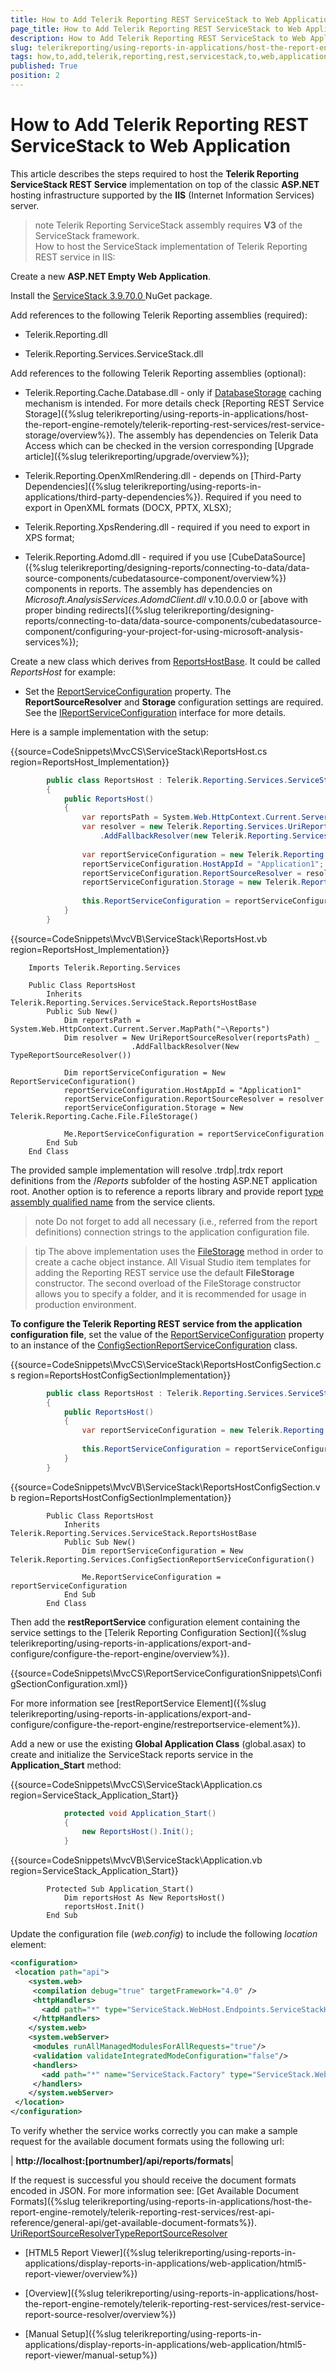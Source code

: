 ```yaml
---
title: How to Add Telerik Reporting REST ServiceStack to Web Application
page_title: How to Add Telerik Reporting REST ServiceStack to Web Application | for Telerik Reporting Documentation
description: How to Add Telerik Reporting REST ServiceStack to Web Application
slug: telerikreporting/using-reports-in-applications/host-the-report-engine-remotely/telerik-reporting-rest-services/servicestack-implementation/how-to-add-telerik-reporting-rest-servicestack-to-web-application
tags: how,to,add,telerik,reporting,rest,servicestack,to,web,application
published: True
position: 2
---
```


# How to Add Telerik Reporting REST ServiceStack to Web Application



This article describes the steps required to host the __Telerik Reporting ServiceStack REST Service__
        implementation on top of the classic __ASP.NET__ hosting infrastructure supported by the
        __IIS__ (Internet Information Services) server.
      

>note Telerik Reporting ServiceStack assembly requires  __V3__  of the ServiceStack framework.        
How to host the ServiceStack implementation of Telerik Reporting REST service in IIS:

Create a new __ASP.NET Empty Web Application__.
            

Install the
              [
                  ServiceStack 3.9.70.0
                ](
                  https://www.nuget.org/packages/ServiceStack/3.9.70
                )
              NuGet package.
            

Add references to the following Telerik Reporting assemblies (required):

* Telerik.Reporting.dll

* Telerik.Reporting.Services.ServiceStack.dll

Add references to the following Telerik Reporting assemblies (optional):
            

* Telerik.Reporting.Cache.Database.dll - only if [DatabaseStorage](/reporting/api/Telerik.Reporting.Cache.Database.DatabaseStorage) caching mechanism is intended.
                  For more details check [Reporting REST Service Storage]({%slug telerikreporting/using-reports-in-applications/host-the-report-engine-remotely/telerik-reporting-rest-services/rest-service-storage/overview%}).
                  The assembly has dependencies on Telerik Data Access which can be checked in the version
                  corresponding [Upgrade article]({%slug telerikreporting/upgrade/overview%});
                

* Telerik.Reporting.OpenXmlRendering.dll - depends on [Third-Party Dependencies]({%slug telerikreporting/using-reports-in-applications/third-party-dependencies%}). Required if you need to export in OpenXML formats (DOCX, PPTX, XLSX);
                

* Telerik.Reporting.XpsRendering.dll - required if you need to export in XPS format;
                

* Telerik.Reporting.Adomd.dll - required if you use [CubeDataSource]({%slug telerikreporting/designing-reports/connecting-to-data/data-source-components/cubedatasource-component/overview%}) components in reports.
                  The assembly has dependencies on *Microsoft.AnalysisServices.AdomdClient.dll* v.10.0.0.0 or [above with proper binding redirects]({%slug telerikreporting/designing-reports/connecting-to-data/data-source-components/cubedatasource-component/configuring-your-project-for-using-microsoft-analysis-services%});
                

Create a new class which derives from
              [ReportsHostBase](/reporting/api/Telerik.Reporting.Services.ServiceStack.ReportsHostBase).
              It could be called *ReportsHost* for example:
            

* Set the [ReportServiceConfiguration](/reporting/api/Telerik.Reporting.Services.ServiceStack.ReportsHostBase#collapsible-Telerik_Reporting_Services_ServiceStack_ReportsHostBase_ReportServiceConfiguration)
                  property. The __ReportSourceResolver__ and __Storage__ configuration settings are required.
                  See the [IReportServiceConfiguration](/reporting/api/Telerik.Reporting.Services.IReportServiceConfiguration) interface
                  for more details.
                

Here is a sample implementation with the setup:
            

{{source=CodeSnippets\MvcCS\ServiceStack\ReportsHost.cs region=ReportsHost_Implementation}}
````C#
	    public class ReportsHost : Telerik.Reporting.Services.ServiceStack.ReportsHostBase
	    {
	        public ReportsHost()
	        {
	            var reportsPath = System.Web.HttpContext.Current.Server.MapPath(@"~\Reports");
	            var resolver = new Telerik.Reporting.Services.UriReportSourceResolver(reportsPath)
	                .AddFallbackResolver(new Telerik.Reporting.Services.TypeReportSourceResolver());
	
	            var reportServiceConfiguration = new Telerik.Reporting.Services.ReportServiceConfiguration();
	            reportServiceConfiguration.HostAppId = "Application1";
	            reportServiceConfiguration.ReportSourceResolver = resolver;
	            reportServiceConfiguration.Storage = new Telerik.Reporting.Cache.File.FileStorage();
	
	            this.ReportServiceConfiguration = reportServiceConfiguration;
	        }
	    }
````



{{source=CodeSnippets\MvcVB\ServiceStack\ReportsHost.vb region=ReportsHost_Implementation}}
````VB
	Imports Telerik.Reporting.Services
	
	Public Class ReportsHost
	    Inherits Telerik.Reporting.Services.ServiceStack.ReportsHostBase
	    Public Sub New()
	        Dim reportsPath = System.Web.HttpContext.Current.Server.MapPath("~\Reports")
	        Dim resolver = New UriReportSourceResolver(reportsPath) _
	                       .AddFallbackResolver(New TypeReportSourceResolver())
	
	        Dim reportServiceConfiguration = New ReportServiceConfiguration()
	        reportServiceConfiguration.HostAppId = "Application1"
	        reportServiceConfiguration.ReportSourceResolver = resolver
	        reportServiceConfiguration.Storage = New Telerik.Reporting.Cache.File.FileStorage()
	
	        Me.ReportServiceConfiguration = reportServiceConfiguration
	    End Sub
	End Class
````



The provided sample implementation will resolve .trdp|.trdx report definitions from the
              /*Reports* subfolder of the hosting ASP.NET application root. Another option is to reference
              a reports library and provide report
              [type assembly qualified name](http://msdn.microsoft.com/en-us/library/system.type.assemblyqualifiedname.aspx)
              from the service clients.
            

>note Do not forget to add all necessary (i.e., referred from the report definitions) connection strings to the application configuration file.              


>tip The above implementation uses the [FileStorage](/reporting/api/Telerik.Reporting.Cache.File.FileStorage)                method in order to create a cache object instance. All Visual Studio item templates for adding the Reporting REST service use the default                 __FileStorage__  constructor. The second overload of the FileStorage constructor allows you to                specify a folder, and it is recommended for usage in production environment.              




__To configure the Telerik Reporting REST service from the application configuration file__, set the value of the
              [ReportServiceConfiguration](/reporting/api/Telerik.Reporting.Services.ServiceStack.ReportsHostBase#collapsible-Telerik_Reporting_Services_ServiceStack_ReportsHostBase_ReportServiceConfiguration) property to an instance of the
              [ConfigSectionReportServiceConfiguration](/reporting/api/Telerik.Reporting.Services.ConfigSectionReportServiceConfiguration) class.
            

{{source=CodeSnippets\MvcCS\ServiceStack\ReportsHostConfigSection.cs region=ReportsHostConfigSectionImplementation}}
````C#
	    public class ReportsHost : Telerik.Reporting.Services.ServiceStack.ReportsHostBase
	    {
	        public ReportsHost()
	        {
	            var reportServiceConfiguration = new Telerik.Reporting.Services.ConfigSectionReportServiceConfiguration();
	
	            this.ReportServiceConfiguration = reportServiceConfiguration;
	        }
	    }
````



{{source=CodeSnippets\MvcVB\ServiceStack\ReportsHostConfigSection.vb region=ReportsHostConfigSectionImplementation}}
````VB
	    Public Class ReportsHost
	        Inherits Telerik.Reporting.Services.ServiceStack.ReportsHostBase
	        Public Sub New()
	            Dim reportServiceConfiguration = New Telerik.Reporting.Services.ConfigSectionReportServiceConfiguration()
	
	            Me.ReportServiceConfiguration = reportServiceConfiguration
	        End Sub
	    End Class
````



Then add the __restReportService__ configuration element containing the service settings to the
              [Telerik Reporting Configuration Section]({%slug telerikreporting/using-reports-in-applications/export-and-configure/configure-the-report-engine/overview%}).
            

{{source=CodeSnippets\MvcCS\ReportServiceConfigurationSnippets\ConfigSectionConfiguration.xml}}




For more information see [restReportService Element]({%slug telerikreporting/using-reports-in-applications/export-and-configure/configure-the-report-engine/restreportservice-element%}).
            

Add a new or use the existing __Global Application Class__ (global.asax) to create and initialize
              the ServiceStack reports service in the __Application_Start__ method:
            

{{source=CodeSnippets\MvcCS\ServiceStack\Application.cs region=ServiceStack_Application_Start}}
````C#
	        protected void Application_Start()
	        {
	            new ReportsHost().Init();
	        }
````



{{source=CodeSnippets\MvcVB\ServiceStack\Application.vb region=ServiceStack_Application_Start}}
````VB
	    Protected Sub Application_Start()
	        Dim reportsHost As New ReportsHost()
	        reportsHost.Init()
	    End Sub
````



Update the configuration file (*web.config*) to include the
              following *location* element:
            

	
````XML
<configuration>
 <location path="api">
    <system.web>
     <compilation debug="true" targetFramework="4.0" />
     <httpHandlers>
       <add path="*" type="ServiceStack.WebHost.Endpoints.ServiceStackHttpHandlerFactory, ServiceStack" verb="*"/>
     </httpHandlers>
    </system.web>
    <system.webServer>
     <modules runAllManagedModulesForAllRequests="true"/>
     <validation validateIntegratedModeConfiguration="false"/>
     <handlers>
       <add path="*" name="ServiceStack.Factory" type="ServiceStack.WebHost.Endpoints.ServiceStackHttpHandlerFactory, ServiceStack" verb="*" preCondition="integratedMode" resourceType="Unspecified" allowPathInfo="true" />
     </handlers>
    </system.webServer>
 </location>
</configuration>

````



To verify whether the service works correctly you can make a sample request
              for the available document formats using the following url:
            



| __http://localhost:[portnumber]/api/reports/formats__|




If the request is successful you should receive the document formats encoded in JSON. For more information see: [Get Available Document Formats]({%slug telerikreporting/using-reports-in-applications/host-the-report-engine-remotely/telerik-reporting-rest-services/rest-api-reference/general-api/get-available-document-formats%}).
            [UriReportSourceResolver](/reporting/api/Telerik.Reporting.Services.UriReportSourceResolver)[TypeReportSourceResolver](/reporting/api/Telerik.Reporting.Services.TypeReportSourceResolver)

 * [HTML5 Report Viewer]({%slug telerikreporting/using-reports-in-applications/display-reports-in-applications/web-application/html5-report-viewer/overview%})

 * [Overview]({%slug telerikreporting/using-reports-in-applications/host-the-report-engine-remotely/telerik-reporting-rest-services/rest-service-report-source-resolver/overview%})

 * [Manual Setup]({%slug telerikreporting/using-reports-in-applications/display-reports-in-applications/web-application/html5-report-viewer/manual-setup%})
